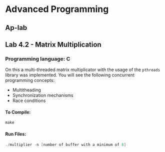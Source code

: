 # Advanced Programming 
## Ap-lab
## Lab 4.2 - Matrix Multiplication
### Programming language: C

On this a multi-threaded matrix multiplicator with the usage of the `pthreads` library was implemented. You will see the following concurrent programming concepts:

- Multitheading
- Synchronization mechanisms
- Race conditions

#### To Compile:
```c
make
```

#### Run Files:
```c
./multiplier -n [number of buffer with a minimum of 8]
```

